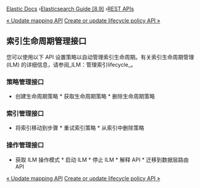 

[Elastic Docs](/guide/) ›[Elasticsearch Guide [8.9]](index.md) ›[REST
APIs](rest-apis.md)

[« Update mapping API](indices-put-mapping.md) [Create or update lifecycle
policy API »](ilm-put-lifecycle.md)

## 索引生命周期管理接口

您可以使用以下 API 设置策略以自动管理索引生命周期。有关索引生命周期管理 (ILM) 的详细信息，请参阅_ILM：管理索引lifecycle_。

### 策略管理接口

* 创建生命周期策略 * 获取生命周期策略 * 删除生命周期策略

### 索引管理接口

* 将索引移动到步骤 * 重试索引策略 * 从索引中删除策略

### 操作管理接口

* 获取 ILM 操作模式 * 启动 ILM * 停止 ILM * 解释 API * 迁移到数据层路由 API

[« Update mapping API](indices-put-mapping.md) [Create or update lifecycle
policy API »](ilm-put-lifecycle.md)
